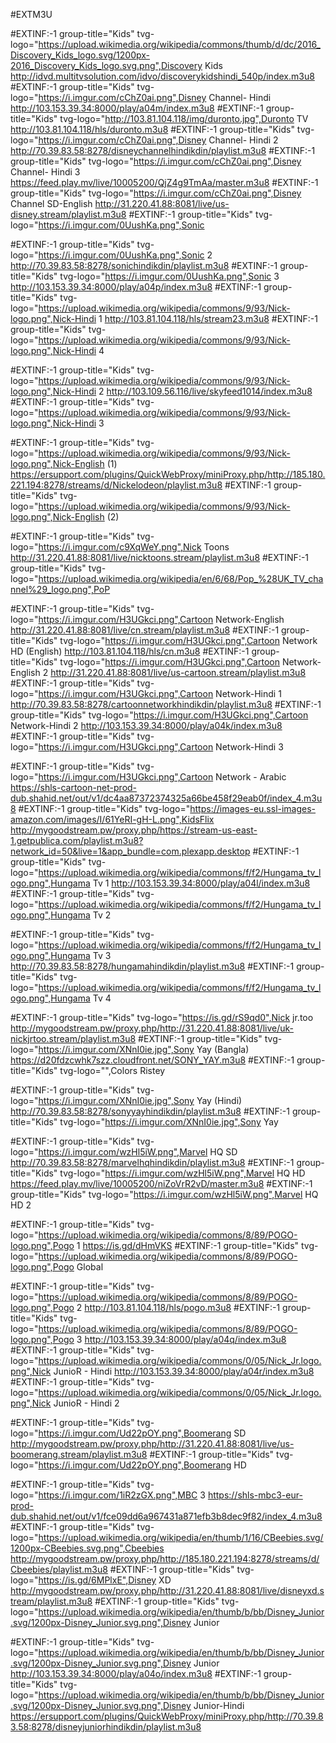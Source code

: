 
#EXTM3U

#EXTINF:-1 group-title="Kids" tvg-logo="https://upload.wikimedia.org/wikipedia/commons/thumb/d/dc/2016_Discovery_Kids_logo.svg/1200px-2016_Discovery_Kids_logo.svg.png",Discovery Kids
http://idvd.multitvsolution.com/idvo/discoverykidshindi_540p/index.m3u8
#EXTINF:-1 group-title="Kids" tvg-logo="https://i.imgur.com/cChZ0ai.png",Disney Channel- Hindi
http://103.153.39.34:8000/play/a04m/index.m3u8
#EXTINF:-1 group-title="Kids" tvg-logo="http://103.81.104.118/img/duronto.jpg",Duronto TV
http://103.81.104.118/hls/duronto.m3u8
#EXTINF:-1 group-title="Kids" tvg-logo="https://i.imgur.com/cChZ0ai.png",Disney Channel- Hindi 2
http://70.39.83.58:8278/disneychannelhindikdin/playlist.m3u8
#EXTINF:-1 group-title="Kids" tvg-logo="https://i.imgur.com/cChZ0ai.png",Disney Channel- Hindi 3
https://feed.play.mv/live/10005200/QjZ4g9TmAa/master.m3u8
#EXTINF:-1 group-title="Kids" tvg-logo="https://i.imgur.com/cChZ0ai.png",Disney Channel SD-English
http://31.220.41.88:8081/live/us-disney.stream/playlist.m3u8
#EXTINF:-1 group-title="Kids" tvg-logo="https://i.imgur.com/0UushKa.png",Sonic

#EXTINF:-1 group-title="Kids" tvg-logo="https://i.imgur.com/0UushKa.png",Sonic 2
http://70.39.83.58:8278/sonichindikdin/playlist.m3u8
#EXTINF:-1 group-title="Kids" tvg-logo="https://i.imgur.com/0UushKa.png",Sonic 3
http://103.153.39.34:8000/play/a04p/index.m3u8
#EXTINF:-1 group-title="Kids" tvg-logo="https://upload.wikimedia.org/wikipedia/commons/9/93/Nick-logo.png",Nick-Hindi 1
http://103.81.104.118/hls/stream23.m3u8
#EXTINF:-1 group-title="Kids" tvg-logo="https://upload.wikimedia.org/wikipedia/commons/9/93/Nick-logo.png",Nick-Hindi 4

#EXTINF:-1 group-title="Kids" tvg-logo="https://upload.wikimedia.org/wikipedia/commons/9/93/Nick-logo.png",Nick-Hindi 2
http://103.109.56.116/live/skyfeed1014/index.m3u8
#EXTINF:-1 group-title="Kids" tvg-logo="https://upload.wikimedia.org/wikipedia/commons/9/93/Nick-logo.png",Nick-Hindi 3

#EXTINF:-1 group-title="Kids" tvg-logo="https://upload.wikimedia.org/wikipedia/commons/9/93/Nick-logo.png",Nick-English (1)
https://ersupport.com/plugins/QuickWebProxy/miniProxy.php/http://185.180.221.194:8278/streams/d/Nickelodeon/playlist.m3u8
#EXTINF:-1 group-title="Kids" tvg-logo="https://upload.wikimedia.org/wikipedia/commons/9/93/Nick-logo.png",Nick-English (2)

#EXTINF:-1 group-title="Kids" tvg-logo="https://i.imgur.com/c9XqWeY.png",Nick Toons
http://31.220.41.88:8081/live/nicktoons.stream/playlist.m3u8
#EXTINF:-1 group-title="Kids" tvg-logo="https://upload.wikimedia.org/wikipedia/en/6/68/Pop_%28UK_TV_channel%29_logo.png",PoP

#EXTINF:-1 group-title="Kids" tvg-logo="https://i.imgur.com/H3UGkci.png",Cartoon Network-English
http://31.220.41.88:8081/live/cn.stream/playlist.m3u8
#EXTINF:-1 group-title="Kids" tvg-logo="https://i.imgur.com/H3UGkci.png",Cartoon Network HD (English)
http://103.81.104.118/hls/cn.m3u8
#EXTINF:-1 group-title="Kids" tvg-logo="https://i.imgur.com/H3UGkci.png",Cartoon Network-English 2
http://31.220.41.88:8081/live/us-cartoon.stream/playlist.m3u8
#EXTINF:-1 group-title="Kids" tvg-logo="https://i.imgur.com/H3UGkci.png",Cartoon Network-Hindi 1
http://70.39.83.58:8278/cartoonnetworkhindikdin/playlist.m3u8
#EXTINF:-1 group-title="Kids" tvg-logo="https://i.imgur.com/H3UGkci.png",Cartoon Network-Hindi 2
http://103.153.39.34:8000/play/a04k/index.m3u8
#EXTINF:-1 group-title="Kids" tvg-logo="https://i.imgur.com/H3UGkci.png",Cartoon Network-Hindi 3

#EXTINF:-1 group-title="Kids" tvg-logo="https://i.imgur.com/H3UGkci.png",Cartoon Network - Arabic
https://shls-cartoon-net-prod-dub.shahid.net/out/v1/dc4aa87372374325a66be458f29eab0f/index_4.m3u8
#EXTINF:-1 group-title="Kids" tvg-logo="https://images-eu.ssl-images-amazon.com/images/I/61YeRI-gH-L.png",KidsFlix
http://mygoodstream.pw/proxy.php/https://stream-us-east-1.getpublica.com/playlist.m3u8?network_id=50&live=1&app_bundle=com.plexapp.desktop
#EXTINF:-1 group-title="Kids" tvg-logo="https://upload.wikimedia.org/wikipedia/commons/f/f2/Hungama_tv_logo.png",Hungama Tv 1
http://103.153.39.34:8000/play/a04l/index.m3u8
#EXTINF:-1 group-title="Kids" tvg-logo="https://upload.wikimedia.org/wikipedia/commons/f/f2/Hungama_tv_logo.png",Hungama Tv 2

#EXTINF:-1 group-title="Kids" tvg-logo="https://upload.wikimedia.org/wikipedia/commons/f/f2/Hungama_tv_logo.png",Hungama Tv 3
http://70.39.83.58:8278/hungamahindikdin/playlist.m3u8
#EXTINF:-1 group-title="Kids" tvg-logo="https://upload.wikimedia.org/wikipedia/commons/f/f2/Hungama_tv_logo.png",Hungama Tv 4

#EXTINF:-1 group-title="Kids" tvg-logo="https://is.gd/rS9qd0",Nick jr.too
http://mygoodstream.pw/proxy.php/http://31.220.41.88:8081/live/uk-nickjrtoo.stream/playlist.m3u8
#EXTINF:-1 group-title="Kids" tvg-logo="https://i.imgur.com/XNnI0ie.jpg",Sony Yay (Bangla)
https://d20fdzcwhk7szz.cloudfront.net/SONY_YAY.m3u8
#EXTINF:-1 group-title="Kids" tvg-logo="",Colors Ristey

#EXTINF:-1 group-title="Kids" tvg-logo="https://i.imgur.com/XNnI0ie.jpg",Sony Yay (Hindi)
http://70.39.83.58:8278/sonyyayhindikdin/playlist.m3u8
#EXTINF:-1 group-title="Kids" tvg-logo="https://i.imgur.com/XNnI0ie.jpg",Sony Yay

#EXTINF:-1 group-title="Kids" tvg-logo="https://i.imgur.com/wzHl5iW.png",Marvel HQ SD
http://70.39.83.58:8278/marvelhqhindikdin/playlist.m3u8
#EXTINF:-1 group-title="Kids" tvg-logo="https://i.imgur.com/wzHl5iW.png",Marvel HQ HD
https://feed.play.mv/live/10005200/niZoVrR2vD/master.m3u8
#EXTINF:-1 group-title="Kids" tvg-logo="https://i.imgur.com/wzHl5iW.png",Marvel HQ HD 2

#EXTINF:-1 group-title="Kids" tvg-logo="https://upload.wikimedia.org/wikipedia/commons/8/89/POGO-logo.png",Pogo 1
https://is.gd/dHmVKS
#EXTINF:-1 group-title="Kids" tvg-logo="https://upload.wikimedia.org/wikipedia/commons/8/89/POGO-logo.png",Pogo Global

#EXTINF:-1 group-title="Kids" tvg-logo="https://upload.wikimedia.org/wikipedia/commons/8/89/POGO-logo.png",Pogo 2
http://103.81.104.118/hls/pogo.m3u8
#EXTINF:-1 group-title="Kids" tvg-logo="https://upload.wikimedia.org/wikipedia/commons/8/89/POGO-logo.png",Pogo 3
http://103.153.39.34:8000/play/a04q/index.m3u8
#EXTINF:-1 group-title="Kids" tvg-logo="https://upload.wikimedia.org/wikipedia/commons/0/05/Nick_Jr.logo.png",Nick JunioR - Hindi
http://103.153.39.34:8000/play/a04r/index.m3u8
#EXTINF:-1 group-title="Kids" tvg-logo="https://upload.wikimedia.org/wikipedia/commons/0/05/Nick_Jr.logo.png",Nick JunioR - Hindi 2

#EXTINF:-1 group-title="Kids" tvg-logo="https://i.imgur.com/Ud22pOY.png",Boomerang SD
http://mygoodstream.pw/proxy.php/http://31.220.41.88:8081/live/us-boomerang.stream/playlist.m3u8
#EXTINF:-1 group-title="Kids" tvg-logo="https://i.imgur.com/Ud22pOY.png",Boomerang HD

#EXTINF:-1 group-title="Kids" tvg-logo="https://i.imgur.com/1iR2zGX.png",MBC 3
https://shls-mbc3-eur-prod-dub.shahid.net/out/v1/fce09dd6a967431a871efb3b8dec9f82/index_4.m3u8
#EXTINF:-1 group-title="Kids" tvg-logo="https://upload.wikimedia.org/wikipedia/en/thumb/1/16/CBeebies.svg/1200px-CBeebies.svg.png",Cbeebies
http://mygoodstream.pw/proxy.php/http://185.180.221.194:8278/streams/d/Cbeebies/playlist.m3u8
#EXTINF:-1 group-title="Kids" tvg-logo="https://is.gd/6MPlxE",Disney XD
http://mygoodstream.pw/proxy.php/http://31.220.41.88:8081/live/disneyxd.stream/playlist.m3u8
#EXTINF:-1 group-title="Kids" tvg-logo="https://upload.wikimedia.org/wikipedia/en/thumb/b/bb/Disney_Junior.svg/1200px-Disney_Junior.svg.png",Disney Junior

#EXTINF:-1 group-title="Kids" tvg-logo="https://upload.wikimedia.org/wikipedia/en/thumb/b/bb/Disney_Junior.svg/1200px-Disney_Junior.svg.png",Disney Junior
http://103.153.39.34:8000/play/a04o/index.m3u8
#EXTINF:-1 group-title="Kids" tvg-logo="https://upload.wikimedia.org/wikipedia/en/thumb/b/bb/Disney_Junior.svg/1200px-Disney_Junior.svg.png",Disney Junior-Hindi
https://ersupport.com/plugins/QuickWebProxy/miniProxy.php/http://70.39.83.58:8278/disneyjuniorhindikdin/playlist.m3u8
